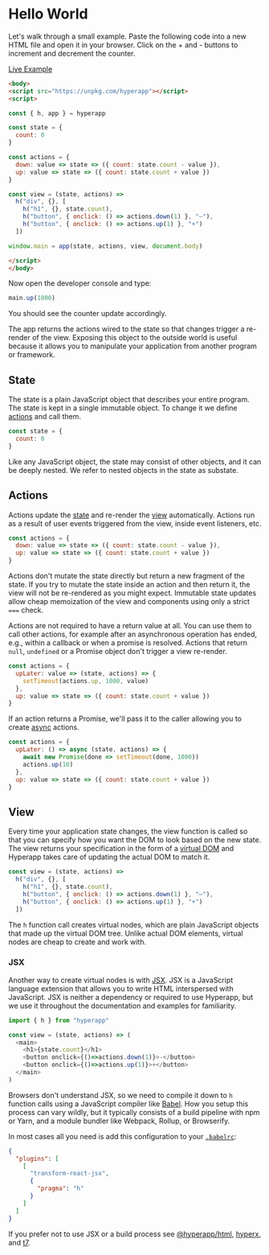 # Hello World

Let's walk through a small example. Paste the following code into a new HTML file and open it in your browser. Click on the + and - buttons to increment and decrement the counter.

[Live Example](https://codepen.io/hyperapp/pen/zNxZLP)

```html
<body>
<script src="https://unpkg.com/hyperapp"></script>
<script>

const { h, app } = hyperapp

const state = {
  count: 0
}

const actions = {
  down: value => state => ({ count: state.count - value }),
  up: value => state => ({ count: state.count + value })
}

const view = (state, actions) =>
  h("div", {}, [
    h("h1", {}, state.count),
    h("button", { onclick: () => actions.down(1) }, "–"),
    h("button", { onclick: () => actions.up(1) }, "+")
  ])

window.main = app(state, actions, view, document.body)

</script>
</body>
```

Now open the developer console and type:

```js
main.up(1000)
```

You should see the counter update accordingly.

The app returns the actions wired to the state so that changes trigger a re-render of the view. Exposing this object to the outside world is useful because it allows you to manipulate your application from another program or framework.

## State

The state is a plain JavaScript object that describes your entire program. The state is kept in a single immutable object. To change it we define [actions](#actions) and call them.

```js
const state = {
  count: 0
}
```

Like any JavaScript object, the state may consist of other objects, and it can be deeply nested. We refer to nested objects in the state as substate.

## Actions

Actions update the [state](#state) and re-render the [view](#view) automatically. Actions run as a result of user events triggered from the view, inside event listeners, etc.

```js
const actions = {
  down: value => state => ({ count: state.count - value }),
  up: value => state => ({ count: state.count + value })
}
```

Actions don't mutate the state directly but return a new fragment of the state. If you try to mutate the state inside an action and then return it, the view will not be re-rendered as you might expect. Immutable state updates allow cheap memoization of the view and components using only a strict `===` check.

Actions are not required to have a return value at all. You can use them to call other actions, for example after an asynchronous operation has ended, e.g., within a callback or when a promise is resolved. Actions that return `null`, `undefined` or a Promise object don't trigger a view re-render.

```js
const actions = {
  upLater: value => (state, actions) => {
    setTimeout(actions.up, 1000, value)
  },
  up: value => state => ({ count: state.count + value })
}
```

If an action returns a Promise, we'll pass it to the caller allowing you to create [async](https://developer.mozilla.org/en-US/docs/Web/JavaScript/Reference/Statements/async_function) actions.

```js
const actions = {
  upLater: () => async (state, actions) => {
    await new Promise(done => setTimeout(done, 1000))
    actions.up(10)
  },
  up: value => state => ({ count: state.count + value })
}
```

## View

Every time your application state changes, the view function is called so that you can specify how you want the DOM to look based on the new state. The view returns your specification in the form of a [virtual DOM](advanced.md#virtual-dom) and Hyperapp takes care of updating the actual DOM to match it.

```js
const view = (state, actions) =>
  h("div", {}, [
    h("h1", {}, state.count),
    h("button", { onclick: () => actions.down(1) }, "–"),
    h("button", { onclick: () => actions.up(1) }, "+")
  ])
```

The `h` function call creates virtual nodes, which are plain JavaScript objects that made up the virtual DOM tree. Unlike actual DOM elements, virtual nodes are cheap to create and work with.

### JSX

Another way to create virtual nodes is with [JSX](https://facebook.github.io/jsx). JSX is a JavaScript language extension that allows you to write HTML interspersed with JavaScript. JSX is neither a dependency or required to use Hyperapp, but we use it throughout the documentation and examples for familiarity.

```js
import { h } from "hyperapp"

const view = (state, actions) => (
  <main>
    <h1>{state.count}</h1>
    <button onclick={()=>actions.down(1)}>-</button>
    <button onclick={()=>actions.up(1)}>+</button>
  </main>
)
```

Browsers don't understand JSX, so we need to compile it down to `h` function calls using a JavaScript compiler like [Babel](https://github.com/babel/babel). How you setup this process can vary wildly, but it typically consists of a build pipeline with npm or Yarn, and a module bundler like Webpack, Rollup, or Browserify.

In most cases all you need is add this configuration to your [`.babelrc`](https://babeljs.io/docs/usage/babelrc/):

```json
{
  "plugins": [
    [
      "transform-react-jsx",
      {
        "pragma": "h"
      }
    ]
  ]
}
```

If you prefer not to use JSX or a build process see [@hyperapp/html](https://github.com/hyperapp/html), [hyperx](https://github.com/choojs/hyperx), and [t7](https://github.com/trueadm/t7).
